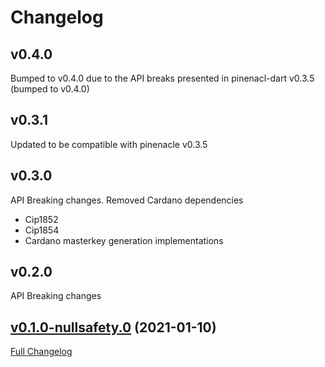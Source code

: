 # Changelog

## v0.4.0

Bumped to v0.4.0 due to the API breaks presented in pinenacl-dart v0.3.5 (bumped to v0.4.0)

## v0.3.1

Updated to be compatible with pinenacle v0.3.5

## v0.3.0

API Breaking changes.
Removed Cardano dependencies
- Cip1852
- Cip1854
- Cardano masterkey generation implementations

## v0.2.0

API Breaking changes

## [v0.1.0-nullsafety.0](https://github.com/ilap/bip32-ed25519-dart/tree/v0.1.0-nullsafety.0) (2021-01-10)

[Full Changelog](https://github.com/ilap/bip32-ed25519-dart/compare/d001166d7e51410c9cce97008cc75592c960453a...v0.1.0-nullsafety.0)

